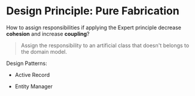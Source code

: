# Design Principle: Pure Fabrication

How to assign responsibilities if applying the Expert principle decrease **cohesion**
and increase **coupling**?

> Assign the responsibility to an artificial class that doesn't belongs to the domain model.

Design Patterns:

* Active Record

* Entity Manager

